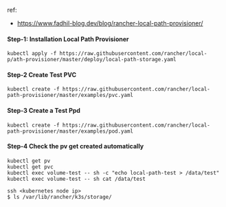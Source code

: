 ref: 
 - https://www.fadhil-blog.dev/blog/rancher-local-path-provisioner/

#### Step-1: Installation Local Path Provisioner
```
kubectl apply -f https://raw.githubusercontent.com/rancher/local-p/ath-provisioner/master/deploy/local-path-storage.yaml

```

#### Step-2 Create Test PVC
```
kubectl create -f https://raw.githubusercontent.com/rancher/local-path-provisioner/master/examples/pvc.yaml

```
#### Step-3 Create a Test Ppd
```
kubectl create -f https://raw.githubusercontent.com/rancher/local-path-provisioner/master/examples/pod.yaml

```
#### Step-4 Check the pv get created automatically 
```
kubectl get pv
kubectl get pvc
kubectl exec volume-test -- sh -c "echo local-path-test > /data/test"
kubectl exec volume-test -- sh cat /data/test

ssh <kubernetes node ip>
$ ls /var/lib/rancher/k3s/storage/

```
